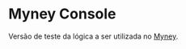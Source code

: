 # Myney Console
Versão de teste da lógica a ser utilizada no [Myney](https://github.com/filipechgs/myney).
